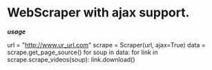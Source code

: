 # WebScraper with ajax support.

___usage___

url = "http://www.ur_url.com"
scrape = Scraper(url, ajax=True)
data = scrape.get_page_source()
for soup in data:
    for link in scrape.scrape_videos(soup):
        link.download()
